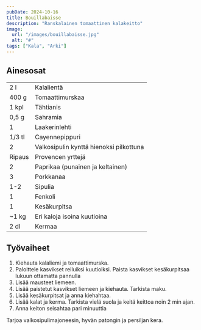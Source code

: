 ```yaml
---
pubDate: 2024-10-16
title: Bouillabaisse
description: "Ranskalainen tomaattinen kalakeitto"
image:
  url: "/images/bouillabaisse.jpg"
  alt: "#"
tags: ["Kala", "Arki"]
---
```


## Ainesosat
|||
---|---
2 l|Kalalientä
400 g|Tomaattimurskaa
1 kpl|Tähtianis
0,5 g|Sahramia
1|Laakerinlehti
1/3 tl|Cayennepippuri
2|Valkosipulin kynttä hienoksi pilkottuna
Ripaus|Provencen yrttejä
2|Paprikaa (punainen ja keltainen)
3|Porkkanaa
1-2|Sipulia
1|Fenkoli
1|Kesäkurpitsa
~1 kg|Eri kaloja isoina kuutioina
2 dl|Kermaa

## Työvaiheet
1. Kiehauta kalaliemi ja tomaattimurska.
2. Paloittele kasvikset reiluiksi kuutioiksi. Paista kasvikset kesäkurpitsaa lukuun ottamatta pannulla
3. Lisää mausteet liemeen.
4. Lisää paistetut kasvikset liemeen ja kiehauta. Tarkista maku.
5. Lisää kesäkurpitsat ja anna kiehahtaa.
6. Lisää kalat ja kerma. Tarkista vielä suola ja keitä keittoa noin 2 min ajan.
7. Anna keiton seisahtaa pari minuuttia

Tarjoa valkosipulimajoneesin, hyvän patongin ja persiljan kera.
